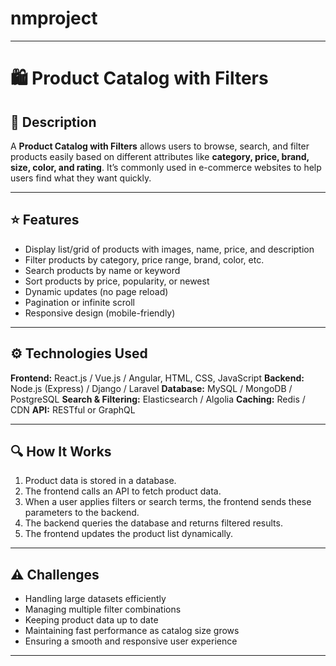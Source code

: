 # nmproject
---

# 🛍️ Product Catalog with Filters

## 📘 Description

A **Product Catalog with Filters** allows users to browse, search, and filter products easily based on different attributes like **category, price, brand, size, color, and rating**.
It’s commonly used in e-commerce websites to help users find what they want quickly.

---

## ⭐ Features

* Display list/grid of products with images, name, price, and description
* Filter products by category, price range, brand, color, etc.
* Search products by name or keyword
* Sort products by price, popularity, or newest
* Dynamic updates (no page reload)
* Pagination or infinite scroll
* Responsive design (mobile-friendly)

---

## ⚙️ Technologies Used

**Frontend:** React.js / Vue.js / Angular, HTML, CSS, JavaScript
**Backend:** Node.js (Express) / Django / Laravel
**Database:** MySQL / MongoDB / PostgreSQL
**Search & Filtering:** Elasticsearch / Algolia
**Caching:** Redis / CDN
**API:** RESTful or GraphQL

---

## 🔍 How It Works

1. Product data is stored in a database.
2. The frontend calls an API to fetch product data.
3. When a user applies filters or search terms, the frontend sends these parameters to the backend.
4. The backend queries the database and returns filtered results.
5. The frontend updates the product list dynamically.

---

## ⚠️ Challenges

* Handling large datasets efficiently
* Managing multiple filter combinations
* Keeping product data up to date
* Maintaining fast performance as catalog size grows
* Ensuring a smooth and responsive user experience

---




